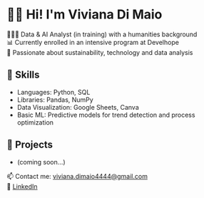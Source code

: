# 👋🏻 Hi! I'm Viviana Di Maio  
👩🏻‍💻 Data & AI Analyst (in training) with a humanities background  
📊 Currently enrolled in an intensive program at Develhope   
🌱 Passionate about sustainability, technology and data analysis 

## 🔧 Skills  
- Languages: Python, SQL  
- Libraries: Pandas, NumPy  
- Data Visualization: Google Sheets, Canva  
- Basic ML: Predictive models for trend detection and process optimization  

## 📂 Projects   
- (coming soon...)  

📫 Contact me: viviana.dimaio4444@gmail.com  
🔗 [LinkedIn](https://www.linkedin.com/in/vivianadimaio)
